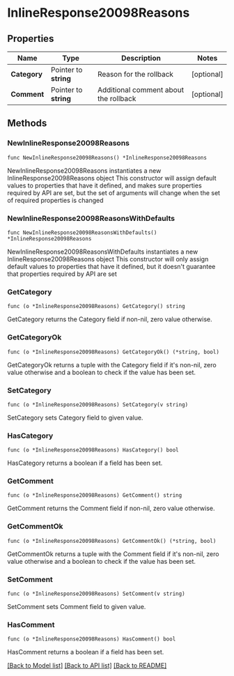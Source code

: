 # InlineResponse20098Reasons

## Properties

Name | Type | Description | Notes
------------ | ------------- | ------------- | -------------
**Category** | Pointer to **string** | Reason for the rollback | [optional] 
**Comment** | Pointer to **string** | Additional comment about the rollback | [optional] 

## Methods

### NewInlineResponse20098Reasons

`func NewInlineResponse20098Reasons() *InlineResponse20098Reasons`

NewInlineResponse20098Reasons instantiates a new InlineResponse20098Reasons object
This constructor will assign default values to properties that have it defined,
and makes sure properties required by API are set, but the set of arguments
will change when the set of required properties is changed

### NewInlineResponse20098ReasonsWithDefaults

`func NewInlineResponse20098ReasonsWithDefaults() *InlineResponse20098Reasons`

NewInlineResponse20098ReasonsWithDefaults instantiates a new InlineResponse20098Reasons object
This constructor will only assign default values to properties that have it defined,
but it doesn't guarantee that properties required by API are set

### GetCategory

`func (o *InlineResponse20098Reasons) GetCategory() string`

GetCategory returns the Category field if non-nil, zero value otherwise.

### GetCategoryOk

`func (o *InlineResponse20098Reasons) GetCategoryOk() (*string, bool)`

GetCategoryOk returns a tuple with the Category field if it's non-nil, zero value otherwise
and a boolean to check if the value has been set.

### SetCategory

`func (o *InlineResponse20098Reasons) SetCategory(v string)`

SetCategory sets Category field to given value.

### HasCategory

`func (o *InlineResponse20098Reasons) HasCategory() bool`

HasCategory returns a boolean if a field has been set.

### GetComment

`func (o *InlineResponse20098Reasons) GetComment() string`

GetComment returns the Comment field if non-nil, zero value otherwise.

### GetCommentOk

`func (o *InlineResponse20098Reasons) GetCommentOk() (*string, bool)`

GetCommentOk returns a tuple with the Comment field if it's non-nil, zero value otherwise
and a boolean to check if the value has been set.

### SetComment

`func (o *InlineResponse20098Reasons) SetComment(v string)`

SetComment sets Comment field to given value.

### HasComment

`func (o *InlineResponse20098Reasons) HasComment() bool`

HasComment returns a boolean if a field has been set.


[[Back to Model list]](../README.md#documentation-for-models) [[Back to API list]](../README.md#documentation-for-api-endpoints) [[Back to README]](../README.md)


